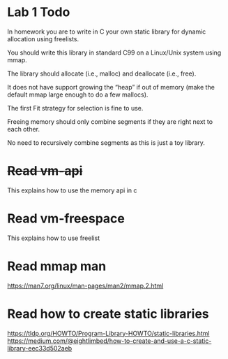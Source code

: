 # Lab 1 Todo

In homework you are to write in C your own static library for dynamic allocation using freelists.

You should write this library in standard C99 on a Linux/Unix system using mmap. 

The library should allocate (i.e., malloc) and deallocate (i.e., free).

It does not have support growing the “heap” if out of memory (make the default mmap large enough to do a few mallocs). 

The first Fit strategy for selection is fine to use.

Freeing memory should only combine segments if they are right next to each other.

No need to recursively combine segments as this is just a toy library.  

# ~~Read vm-api~~

This explains how to use the memory api in c

# Read vm-freespace

This explains how to use freelist

#  Read mmap man

https://man7.org/linux/man-pages/man2/mmap.2.html

# Read how to create static libraries

https://tldp.org/HOWTO/Program-Library-HOWTO/static-libraries.html
https://medium.com/@eightlimbed/how-to-create-and-use-a-c-static-library-eec33d502aeb
